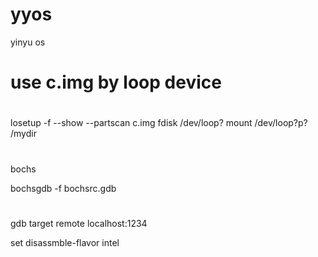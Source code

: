 # yyos
yinyu os 


#
# use c.img by loop device
#
losetup  -f --show --partscan c.img
fdisk /dev/loop?
mount /dev/loop?p?  /mydir


#
bochs 

bochsgdb -f bochsrc.gdb

#
gdb 
target remote localhost:1234

set disassmble-flavor intel


